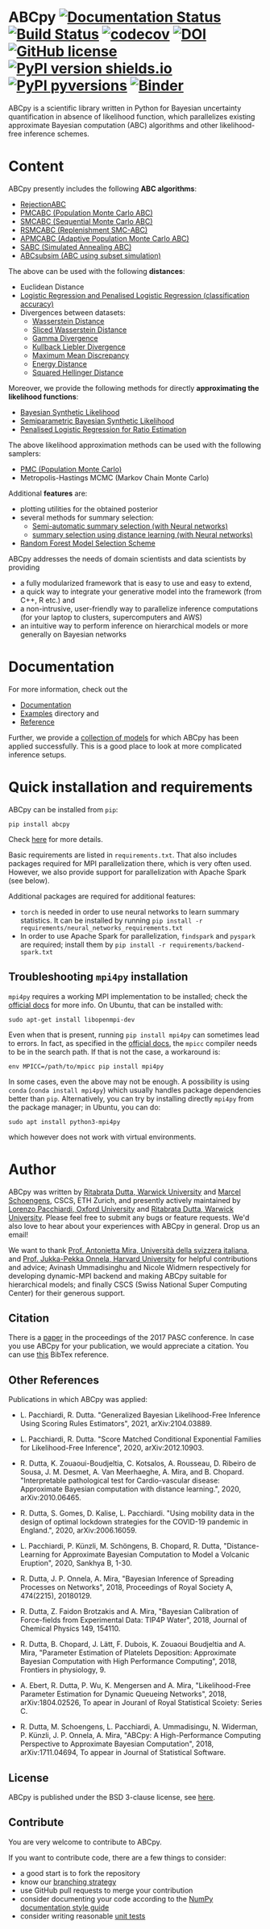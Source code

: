 # ABCpy [![Documentation Status](https://readthedocs.org/projects/abcpy/badge/?version=latest)](http://abcpy.readthedocs.io/en/latest/?badge=latest) [![Build Status](https://travis-ci.org/eth-cscs/abcpy.svg?branch=master)](https://travis-ci.org/eth-cscs/abcpy) [![codecov](https://codecov.io/gh/eth-cscs/abcpy/branch/master/graph/badge.svg)](https://codecov.io/gh/eth-cscs/abcpy) [![DOI](https://zenodo.org/badge/doi/10.1145/3093172.3093233.svg)](http://dx.doi.org/10.1145/3093172.3093233) [![GitHub license](https://img.shields.io/github/license/eth-cscs/abcpy.svg)](https://github.com/eth-cscs/abcpy/blob/master/LICENSE) [![PyPI version shields.io](https://img.shields.io/pypi/v/abcpy.svg)](https://pypi.python.org/pypi/abcpy/) [![PyPI pyversions](https://img.shields.io/pypi/pyversions/abcpy.svg)](https://pypi.python.org/pypi/abcpy/)  [![Binder](https://mybinder.org/badge_logo.svg)](https://mybinder.org/v2/gh/eth-cscs/abcpy/master?filepath=examples)

ABCpy is a scientific library written in Python for Bayesian uncertainty quantification in
absence of likelihood function, which parallelizes existing approximate Bayesian computation (ABC) 
algorithms and other likelihood-free inference schemes. 

# Content

ABCpy presently includes the following **ABC algorithms**:

* [RejectionABC](https://www.genetics.org/content/145/2/505)
* [PMCABC (Population Monte Carlo ABC)](https://www.annualreviews.org/doi/abs/10.1146/annurev-ecolsys-102209-144621)
* [SMCABC (Sequential Monte Carlo ABC)](https://link.springer.com/article/10.1007/s11222-011-9271-y)
* [RSMCABC (Replenishment SMC-ABC)](https://onlinelibrary.wiley.com/doi/abs/10.1111/j.1541-0420.2010.01410.x)
* [APMCABC (Adaptive Population Monte Carlo ABC)](https://link.springer.com/article/10.1007/s00180-013-0428-3)
* [SABC (Simulated Annealing ABC)](https://link.springer.com/article/10.1007/s11222-014-9507-8)
* [ABCsubsim (ABC using subset simulation)](https://epubs.siam.org/doi/10.1137/130932831)

The above can be used with the following **distances**: 

* Euclidean Distance
* [Logistic Regression and Penalised Logistic Regression (classification accuracy)](https://link.springer.com/article/10.1007/s11222-017-9738-6)
* Divergences between datasets: 
  * [Wasserstein Distance](https://rss.onlinelibrary.wiley.com/doi/abs/10.1111/rssb.12312)
  * [Sliced Wasserstein Distance](https://ieeexplore.ieee.org/abstract/document/9054735)
  * [Gamma Divergence](http://proceedings.mlr.press/v130/fujisawa21a/fujisawa21a.pdf)
  * [Kullback Liebler Divergence](http://proceedings.mlr.press/v84/jiang18a/jiang18a.pdf)
  * [Maximum Mean Discrepancy](http://proceedings.mlr.press/v51/park16.pdf)
  * [Energy Distance](https://arxiv.org/abs/1905.05884)
  * [Squared Hellinger Distance](https://arxiv.org/pdf/2006.14126.pdf)
  
Moreover, we provide the following methods for directly **approximating the likelihood functions**:
* [Bayesian Synthetic Likelihood](https://www.tandfonline.com/doi/abs/10.1080/10618600.2017.1302882?journalCode=ucgs20)
* [Semiparametric Bayesian Synthetic Likelihood](https://link.springer.com/article/10.1007/s11222-019-09904-x)
* [Penalised Logistic Regression for Ratio Estimation](https://projecteuclid.org/journals/bayesian-analysis/advance-publication/Likelihood-Free-Inference-by-Ratio-Estimation/10.1214/20-BA1238.full)

The above likelihood approximation methods can be used with the following samplers: 

* [PMC (Population Monte Carlo)](https://www.tandfonline.com/doi/abs/10.1198/106186004X12803)
* Metropolis-Hastings MCMC (Markov Chain Monte Carlo)

Additional **features** are:
* plotting utilities for the obtained posterior
* several methods for summary selection:
  * [Semi-automatic summary selection (with Neural networks)](http://proceedings.mlr.press/v97/wiqvist19a/wiqvist19a.pdf)
  * [summary selection using distance learning (with Neural networks)](https://link.springer.com/article/10.1007/s13571-019-00208-8)
* [Random Forest Model Selection Scheme](https://academic.oup.com/bioinformatics/article/32/6/859/1744513)


ABCpy addresses the needs of domain scientists and data
scientists by providing

* a fully modularized framework that is easy to use and easy to extend, 
* a quick way to integrate your generative model into the framework (from C++, R etc.) and
* a non-intrusive, user-friendly way to parallelize inference computations (for your laptop to clusters, supercomputers and AWS)
* an intuitive way to perform inference on hierarchical models or more generally on Bayesian networks

# Documentation
For more information, check out the

* [Documentation](http://abcpy.readthedocs.io/en/latest) 
* [Examples](https://github.com/eth-cscs/abcpy/tree/v0.6.2/examples) directory and
* [Reference](http://abcpy.readthedocs.io/en/v0.6.2/abcpy.html)


Further, we provide a
[collection of models](https://github.com/eth-cscs/abcpy-models) for which ABCpy
has been applied successfully. This is a good place to look at more complicated inference setups.

# Quick installation and requirements


ABCpy can be installed from `pip`: 

    pip install abcpy

Check [here](https://abcpy.readthedocs.io/en/latest/installation.html) for more details.

Basic requirements are listed in `requirements.txt`. That also includes packages required for MPI parallelization there, which is very often used. However, we also provide support for parallelization with Apache Spark (see below).
 
 Additional packages are required for additional features: 

- `torch` is needed in order to use neural networks to learn summary statistics. It can be installed by running `pip install -r requirements/neural_networks_requirements.txt`
- In order to use Apache Spark for parallelization, `findspark` and `pyspark` are required; install them by `pip install -r requirements/backend-spark.txt`  

## Troubleshooting `mpi4py` installation

`mpi4py` requires a working MPI implementation to be installed; check the [official docs]((https://mpi4py.readthedocs.io/en/stable/install.html)) for more info. On Ubuntu, that can be installed with:

    sudo apt-get install libopenmpi-dev

Even when that is present, running `pip install mpi4py` can sometimes lead to errors. In fact, as specified in the [official docs]((https://mpi4py.readthedocs.io/en/stable/install.html)), the `mpicc` compiler needs to be in the search path. If that is not the case, a workaround is: 

    env MPICC=/path/to/mpicc pip install mpi4py

In some cases, even the above may not be enough. A possibility is using `conda` (`conda install mpi4py`) which usually handles package dependencies better than `pip`. Alternatively, you can try by installing directly `mpi4py` from the package manager; in Ubuntu, you can do:

    sudo apt install python3-mpi4py 

which however does not work with virtual environments.


# Author 
ABCpy was written by [Ritabrata Dutta, Warwick
University](https://warwick.ac.uk/fac/sci/statistics/staff/academic-research/dutta/) and [Marcel Schoengens](mschoengens@bitvalve.org), CSCS, ETH Zurich, and presently actively maintained by [Lorenzo Pacchiardi, Oxford University](https://github.com/LoryPack) and [Ritabrata Dutta, Warwick
University](https://warwick.ac.uk/fac/sci/statistics/staff/academic-research/dutta/). Please feel free to submit any bugs or feature requests. We'd also love to hear about your experiences with ABCpy in general. Drop us an email!

We want to thank [Prof. Antonietta Mira, Università della svizzera
italiana](https://search.usi.ch/en/people/f8960de6d60dd08a79b6c1eb20b7442b/Mira-Antonietta),
and [Prof. Jukka-Pekka Onnela, Harvard
University](https://www.hsph.harvard.edu/onnela-lab/) for helpful contributions
and advice; Avinash Ummadisinghu and Nicole Widmern respectively for developing
dynamic-MPI backend and making ABCpy suitable for hierarchical models; and
finally CSCS (Swiss National Super Computing Center) for their generous support.

## Citation

There is a [paper](http://dx.doi.org/10.1145/3093172.3093233) in the proceedings of the 2017 PASC conference. In case you use
ABCpy for your publication, we would appreciate a citation. You can use
[this](https://github.com/eth-cscs/abcpy/blob/v0.5.6/doc/literature/DuttaS-ABCpy-PASC-2017.bib) BibTex reference.


## Other References

Publications in which ABCpy was applied:

* L. Pacchiardi, R. Dutta. "Generalized Bayesian Likelihood-Free Inference Using Scoring Rules Estimators", 2021, arXiv:2104.03889.

* L. Pacchiardi, R. Dutta. "Score Matched Conditional Exponential Families for Likelihood-Free Inference", 2020, arXiv:2012.10903.

* R. Dutta, K. Zouaoui-Boudjeltia, C. Kotsalos, A. Rousseau, D. Ribeiro de Sousa, J. M. Desmet, A. Van Meerhaeghe, A. Mira, and B. Chopard. "Interpretable pathological test for Cardio-vascular disease: Approximate Bayesian computation with distance learning.", 2020, arXiv:2010.06465.

* R. Dutta, S. Gomes, D. Kalise, L. Pacchiardi. "Using mobility data in the design of optimal lockdown strategies for the COVID-19 pandemic in England.", 2020, arXiv:2006.16059.

* L. Pacchiardi, P. K&#252;nzli, M. Sch&#246;ngens, B. Chopard, R. Dutta, "Distance-Learning for Approximate Bayesian Computation to Model a Volcanic Eruption", 2020, Sankhya B, 1-30.

* R. Dutta, J. P.  Onnela, A. Mira, "Bayesian Inference of Spreading Processes on Networks", 2018, Proceedings of Royal Society A, 474(2215), 20180129.

* R. Dutta, Z. Faidon Brotzakis and A. Mira, "Bayesian Calibration of   Force-fields from Experimental Data: TIP4P Water", 2018, Journal of Chemical Physics 149, 154110.
  
* R. Dutta, B. Chopard, J. Lätt, F. Dubois, K. Zouaoui Boudjeltia and A. Mira, "Parameter Estimation of Platelets Deposition: Approximate Bayesian Computation with High Performance Computing", 2018, Frontiers in physiology, 9.

* A. Ebert, R. Dutta, P. Wu, K. Mengersen and A. Mira, "Likelihood-Free Parameter Estimation for Dynamic Queueing Networks", 2018, arXiv:1804.02526, To apear in Jouranl of Royal Statistical Scoiety: Series C.

* R. Dutta, M. Schoengens, L. Pacchiardi, A. Ummadisingu, N. Widerman, P. K&#252;nzli, J. P.  Onnela, A. Mira, "ABCpy: A High-Performance Computing Perspective to Approximate Bayesian Computation", 2018, arXiv:1711.04694, To appear in Journal of Statistical Software.

## License
ABCpy is published under the BSD 3-clause license, see [here](LICENSE).

## Contribute
You are very welcome to contribute to ABCpy. 

If you want to contribute code, there are a few things to consider:
* a good start is to fork the repository
* know our [branching strategy](http://nvie.com/posts/a-successful-git-branching-model/)
* use GitHub pull requests to merge your contribution
* consider documenting your code according to the [NumPy documentation style guide](https://github.com/numpy/numpy/blob/master/doc/HOWTO_DOCUMENT.rst.txt)
* consider writing reasonable [unit tests](https://docs.python.org/3.5/library/unittest.html)

